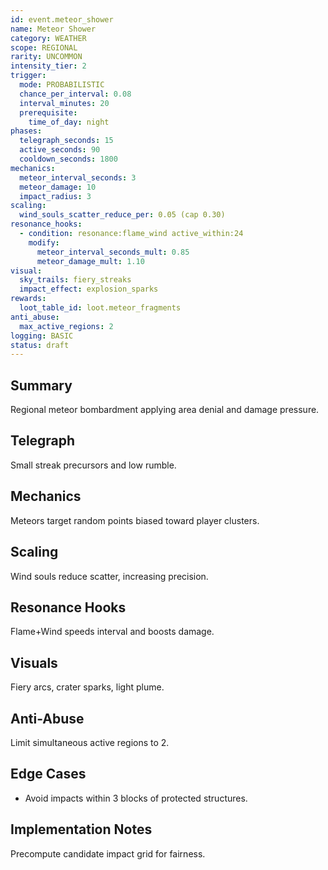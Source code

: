 ```yaml
---
id: event.meteor_shower
name: Meteor Shower
category: WEATHER
scope: REGIONAL
rarity: UNCOMMON
intensity_tier: 2
trigger:
  mode: PROBABILISTIC
  chance_per_interval: 0.08
  interval_minutes: 20
  prerequisite:
    time_of_day: night
phases:
  telegraph_seconds: 15
  active_seconds: 90
  cooldown_seconds: 1800
mechanics:
  meteor_interval_seconds: 3
  meteor_damage: 10
  impact_radius: 3
scaling:
  wind_souls_scatter_reduce_per: 0.05 (cap 0.30)
resonance_hooks:
  - condition: resonance:flame_wind active_within:24
    modify:
      meteor_interval_seconds_mult: 0.85
      meteor_damage_mult: 1.10
visual:
  sky_trails: fiery_streaks
  impact_effect: explosion_sparks
rewards:
  loot_table_id: loot.meteor_fragments
anti_abuse:
  max_active_regions: 2
logging: BASIC
status: draft
---
```

## Summary
Regional meteor bombardment applying area denial and damage pressure.

## Telegraph
Small streak precursors and low rumble.

## Mechanics
Meteors target random points biased toward player clusters.

## Scaling
Wind souls reduce scatter, increasing precision.

## Resonance Hooks
Flame+Wind speeds interval and boosts damage.

## Visuals
Fiery arcs, crater sparks, light plume.

## Anti-Abuse
Limit simultaneous active regions to 2.

## Edge Cases
* Avoid impacts within 3 blocks of protected structures.

## Implementation Notes
Precompute candidate impact grid for fairness.
